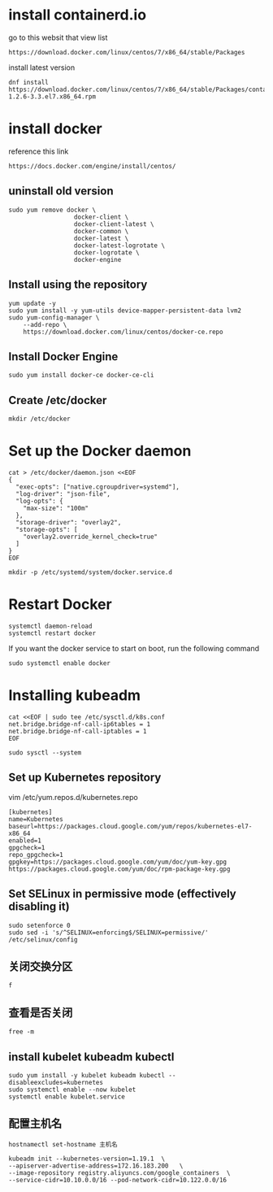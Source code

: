 # install containerd.io
go to this websit that view list
```
https://download.docker.com/linux/centos/7/x86_64/stable/Packages
```
install latest version
```
dnf install https://download.docker.com/linux/centos/7/x86_64/stable/Packages/containerd.io-1.2.6-3.3.el7.x86_64.rpm
```
# install docker
reference this link 
```
https://docs.docker.com/engine/install/centos/
```
## uninstall old version 
```
sudo yum remove docker \
                  docker-client \
                  docker-client-latest \
                  docker-common \
                  docker-latest \
                  docker-latest-logrotate \
                  docker-logrotate \
                  docker-engine
```
## Install using the repository
```
yum update -y
sudo yum install -y yum-utils device-mapper-persistent-data lvm2
sudo yum-config-manager \
    --add-repo \
    https://download.docker.com/linux/centos/docker-ce.repo
```
## Install Docker Engine 
```
sudo yum install docker-ce docker-ce-cli
```
## Create /etc/docker
```
mkdir /etc/docker
```
# Set up the Docker daemon
```
cat > /etc/docker/daemon.json <<EOF
{
  "exec-opts": ["native.cgroupdriver=systemd"],
  "log-driver": "json-file",
  "log-opts": {
    "max-size": "100m"
  },
  "storage-driver": "overlay2",
  "storage-opts": [
    "overlay2.override_kernel_check=true"
  ]
}
EOF
```
```
mkdir -p /etc/systemd/system/docker.service.d
```
# Restart Docker
```
systemctl daemon-reload
systemctl restart docker
```
If you want the docker service to start on boot, run the following command
```
sudo systemctl enable docker
```





# Installing kubeadm 
```
cat <<EOF | sudo tee /etc/sysctl.d/k8s.conf
net.bridge.bridge-nf-call-ip6tables = 1
net.bridge.bridge-nf-call-iptables = 1
EOF
```
```
sudo sysctl --system
```
## Set up Kubernetes repository 
vim /etc/yum.repos.d/kubernetes.repo
```
[kubernetes]
name=Kubernetes
baseurl=https://packages.cloud.google.com/yum/repos/kubernetes-el7-x86_64
enabled=1
gpgcheck=1
repo_gpgcheck=1
gpgkey=https://packages.cloud.google.com/yum/doc/yum-key.gpg https://packages.cloud.google.com/yum/doc/rpm-package-key.gpg
```
## Set SELinux in permissive mode (effectively disabling it)
```
sudo setenforce 0
sudo sed -i 's/^SELINUX=enforcing$/SELINUX=permissive/' /etc/selinux/config
```
## 关闭交换分区
```
f
```
## 查看是否关闭
```
free -m
```
## install kubelet kubeadm kubectl
```
sudo yum install -y kubelet kubeadm kubectl --disableexcludes=kubernetes
sudo systemctl enable --now kubelet
systemctl enable kubelet.service
```
## 配置主机名
```
hostnamectl set-hostname 主机名
```
```
kubeadm init --kubernetes-version=1.19.1  \
--apiserver-advertise-address=172.16.183.200   \
--image-repository registry.aliyuncs.com/google_containers  \
--service-cidr=10.10.0.0/16 --pod-network-cidr=10.122.0.0/16
```